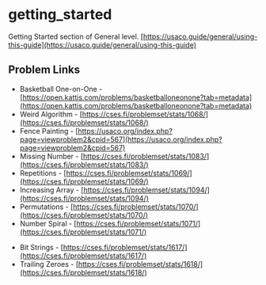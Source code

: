 # getting_started
Getting Started section of General level. [https://usaco.guide/general/using-this-guide](https://usaco.guide/general/using-this-guide)

## Problem Links
- Basketball One-on-One - [https://open.kattis.com/problems/basketballoneonone?tab=metadata](https://open.kattis.com/problems/basketballoneonone?tab=metadata)
- Weird Algorithm - [https://cses.fi/problemset/stats/1068/](https://cses.fi/problemset/stats/1068/)
- Fence Painting - [https://usaco.org/index.php?page=viewproblem2&cpid=567](https://usaco.org/index.php?page=viewproblem2&cpid=567)
- Missing Number - [https://cses.fi/problemset/stats/1083/](https://cses.fi/problemset/stats/1083/)
- Repetitions - [https://cses.fi/problemset/stats/1069/](https://cses.fi/problemset/stats/1069/)
- Increasing Array - [https://cses.fi/problemset/stats/1094/](https://cses.fi/problemset/stats/1094/)
- Permutations - [https://cses.fi/problemset/stats/1070/](https://cses.fi/problemset/stats/1070/)
- Number Spiral - [https://cses.fi/problemset/stats/1071/](https://cses.fi/problemset/stats/1071/)
<!-- - Two Knights - [https://cses.fi/problemset/stats/1072/](https://cses.fi/problemset/stats/1072/)
- Two Sets - [https://cses.fi/problemset/stats/1092/](https://cses.fi/problemset/stats/1092/) -->
- Bit Strings - [https://cses.fi/problemset/stats/1617/](https://cses.fi/problemset/stats/1617/)
- Trailing Zeroes - [https://cses.fi/problemset/stats/1618/](https://cses.fi/problemset/stats/1618/)
<!-- - Coin Piles - [https://cses.fi/problemset/stats/1754/](https://cses.fi/problemset/stats/1754/) -->